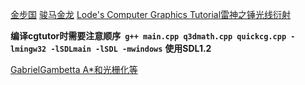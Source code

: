 [金步国](https://www.jinbuguo.com/)
[骏马金龙](https://www.junmajinlong.com/)
[Lode's Computer Graphics Tutorial雷神之锤光线衍射](https://lodev.org/cgtutor/)

**编译cgtutor时需要注意顺序` g++ main.cpp q3dmath.cpp quickcg.cpp -lmingw32 -lSDLmain -lSDL -mwindows`**
**使用SDL1.2**

[GabrielGambetta A*和光栅化等](https://gabrielgambetta.com/)